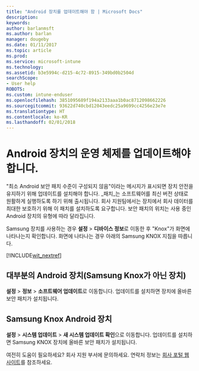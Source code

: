 ```yaml
---
title: "Android 장치를 업데이트해야 함 | Microsoft Docs"
description: 
keywords: 
author: barlanmsft
ms.author: barlan
manager: dougeby
ms.date: 01/11/2017
ms.topic: article
ms.prod: 
ms.service: microsoft-intune
ms.technology: 
ms.assetid: b3e5994c-d215-4c72-8915-349bd0b2504d
searchScope:
- User help
ROBOTS: 
ms.custom: intune-enduser
ms.openlocfilehash: 3851095689f194a2133aaa1b0ac8712098662226
ms.sourcegitcommit: 93622d740cbd12043eedc25a9699cc4256e23e7e
ms.translationtype: HT
ms.contentlocale: ko-KR
ms.lasthandoff: 02/01/2018
---
```

# <a name="you-need-to-update-your-android-devices-operating-system"></a>Android 장치의 운영 체제를 업데이트해야 합니다.

"최소 Android 보안 패치 수준이 구성되지 않음"이라는 메시지가 표시되면 장치 안전을 유지하기 위해 업데이트를 설치해야 합니다. _패치_는 소프트웨어를 최신 버전 상태로 원활하게 실행하도록 하기 위해 출시됩니다. 회사 지원팀에서는 장치에서 회사 데이터를 최대한 보호하기 위해 이 패치를 설치하도록 요구합니다. 보안 패치의 위치는 사용 중인 Android 장치의 유형에 따라 달라집니다.

Samsung 장치를 사용하는 경우 **설정** > **디바이스 정보**로 이동한 후 "Knox"가 화면에 나타나는지 확인합니다. 화면에 나타나는 경우 아래의 Samsung KNOX 지침을 따릅니다.

[!INCLUDE[wit_nextref](includes/end-user-os-update-guidance.md)]

## <a name="for-most-android-devices-non-samsung-knox"></a>대부분의 Android 장치(Samsung Knox가 아닌 장치)

**설정** > **정보** > **소프트웨어 업데이트**로 이동합니다. 업데이트를 설치하면 장치에 올바른 보안 패치가 설치됩니다.

## <a name="for-samsung-knox-android-devices"></a>Samsung Knox Android 장치

**설정** > **시스템 업데이트** > **새 시스템 업데이트 확인**으로 이동합니다. 업데이트를 설치하면 Samsung KNOX 장치에 올바른 보안 패치가 설치됩니다.



여전히 도움이 필요하세요? 회사 지원 부서에 문의하세요. 연락처 정보는 [회사 포털 웹 사이트](https://portal.manage.microsoft.com#HelpDeskDialog)를 참조하세요.
